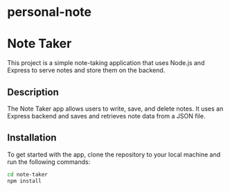 # personal-note

# Note Taker

This project is a simple note-taking application that uses Node.js and Express to serve notes and store them on the backend.

## Description

The Note Taker app allows users to write, save, and delete notes. It uses an Express backend and saves and retrieves note data from a JSON file.

## Installation

To get started with the app, clone the repository to your local machine and run the following commands:

```bash
cd note-taker
npm install
